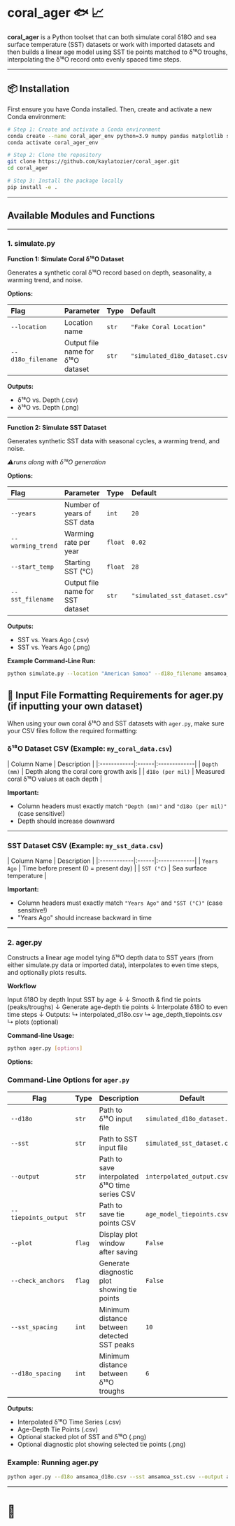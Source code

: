 # coral_ager :fish: :chart_with_upwards_trend:

**coral_ager** is a Python toolset that can both simulate coral δ18O and sea surface temperature (SST) datasets or work with imported datasets and then builds a linear age model using SST tie points matched to δ¹⁸O troughs, interpolating the δ¹⁸O record onto evenly spaced time steps.

---

## 📦 Installation

First ensure you have Conda installed. Then, create and activate a new Conda environment:

```bash
# Step 1: Create and activate a Conda environment
conda create --name coral_ager_env python=3.9 numpy pandas matplotlib scipy os -c conda-forge
conda activate coral_ager_env

# Step 2: Clone the repository
git clone https://github.com/kaylatozier/coral_ager.git
cd coral_ager

# Step 3: Install the package locally
pip install -e .
```

---

## Available Modules and Functions

---

### 1. simulate.py

**Function 1: Simulate Coral δ¹⁸O Dataset**

Generates a synthetic coral δ¹⁸O record based on depth, seasonality, a warming trend, and noise.

**Options:**

| Flag | Parameter | Type | Default |
|:----|:-----------|:----|:--------|
| `--location` | Location name | `str` | `"Fake Coral Location"` |
| `--d18o_filename` | Output file name for δ¹⁸O dataset | `str` | `"simulated_d18o_dataset.csv"` |

**Outputs:**
- δ¹⁸O vs. Depth (.csv)
- δ¹⁸O vs. Depth (.png)

---

**Function 2: Simulate SST Dataset**

Generates synthetic SST data with seasonal cycles, a warming trend, and noise.

*⚠️runs along with δ¹⁸O generation*

**Options:**

| Flag | Parameter | Type | Default |
|:----|:-----------|:----|:--------|
| `--years` | Number of years of SST data | `int` | `20` |
| `--warming_trend` | Warming rate per year | `float` | `0.02` |
| `--start_temp` | Starting SST (°C) | `float` | `28` |
| `--sst_filename` | Output file name for SST dataset | `str` | `"simulated_sst_dataset.csv"` |

**Outputs:**
- SST vs. Years Ago (.csv)
- SST vs. Years Ago (.png)

**Example Command-Line Run:**
```bash
python simulate.py --location "American Samoa" --d18o_filename amsamoa_d18o.csv --years 50 --warming_trend 0.015 --start_temp 25 --sst_filename amsamoa_sst.csv
```

## 📂 Input File Formatting Requirements for ager.py (if inputting your own dataset)

When using your own coral δ¹⁸O and SST datasets with `ager.py`, make sure your CSV files follow the required formatting:

### δ¹⁸O Dataset CSV (Example: `my_coral_data.csv`)

| Column Name | Description |
|:------------|:------|:-------------|
| `Depth (mm)` | Depth along the coral core growth axis |
| `d18o (per mil)` | Measured coral δ¹⁸O values at each depth |

**Important:**
- Column headers must exactly match `"Depth (mm)"` and `"d18o (per mil)"` (case sensitive!)
- Depth should increase downward

---

### SST Dataset CSV (Example: `my_sst_data.csv`)

| Column Name | Description |
|:------------|:------|:-------------|
| `Years Ago` | Time before present (0 = present day) |
| `SST (°C)` | Sea surface temperature |

**Important:**
- Column headers must exactly match `"Years Ago"` and `"SST (°C)"` (case sensitive!)
- "Years Ago" should increase backward in time

---

### 2. ager.py

Constructs a linear age model tying δ¹⁸O depth data to SST years (from either simulate.py data or imported data), interpolates to even time steps, and optionally plots results.

**Workflow**

Input δ18O by depth     Input SST by age
        ↓                      ↓
  Smooth & find tie points (peaks/troughs)
        ↓
  Generate age-depth tie points
        ↓
  Interpolate δ18O to even time steps
        ↓
       Outputs:
        ↳ interpolated_d18o.csv
        ↳ age_depth_tiepoints.csv
        ↳ plots (optional)

**Command-line Usage:**
```bash
python ager.py [options]
```

**Options:**

### Command-Line Options for `ager.py`

| Flag | Type | Description | Default |
|------|------|-------------|---------|
| `--d18o` | `str` | Path to δ¹⁸O input file | `simulated_d18o_dataset.csv` |
| `--sst` | `str` | Path to SST input file | `simulated_sst_dataset.csv` |
| `--output` | `str` | Path to save interpolated δ¹⁸O time series CSV | `interpolated_output.csv`|
| `--tiepoints_output` | `str` | Path to save tie points CSV | `age_model_tiepoints.csv` |
| `--plot` | `flag` | Display plot window after saving | `False` |
| `--check_anchors` | `flag` | Generate diagnostic plot showing tie points | `False` |
| `--sst_spacing` | `int` | Minimum distance between detected SST peaks | `10` |
| `--d18o_spacing` | `int` | Minimum distance between δ¹⁸O troughs | `6` |


**Outputs:**
- Interpolated δ¹⁸O Time Series (.csv)
- Age-Depth Tie Points (.csv)
- Optional stacked plot of SST and δ¹⁸O (.png)
- Optional diagnostic plot showing selected tie points (.png)

### Example: Running ager.py

```bash
python ager.py --d18o amsamoa_d18o.csv --sst amsamoa_sst.csv --output amsamoa_interpolated_timeseries.csv --tiepoints_output amsamoa_tiepoints.csv --plot --check_anchors

```
---

# 🐚
